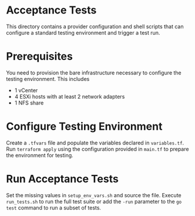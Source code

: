 # Acceptance Tests

This directory contains a provider configuration and shell scripts that can configure a standard testing environment and trigger a test run.  

# Prerequisites

You need to provision the bare infrastructure necessary to configure the testing environment.
This includes
* 1 vCenter
* 4 ESXi hosts with at least 2 network adapters
* 1 NFS share

# Configure Testing Environment

Create a `.tfvars` file and populate the variables declared in `variables.tf`.
Run `terraform apply` using the configuration provided in `main.tf` to prepare the environment for testing. 

# Run Acceptance Tests

Set the missing values in `setup_env_vars.sh` and source the file. Execute `run_tests.sh` to run the full test suite
or add the `-run` parameter to the `go test` command to run a subset of tests.